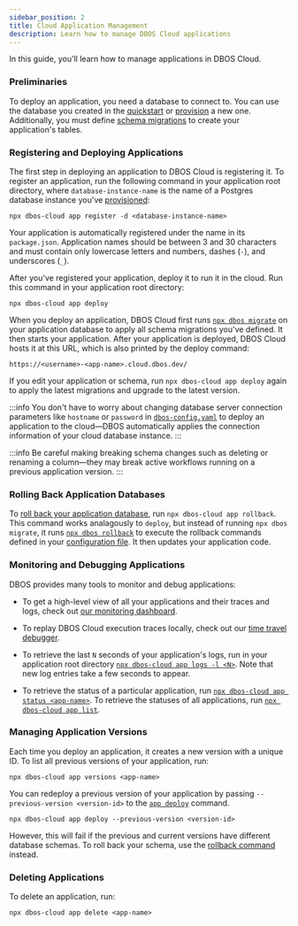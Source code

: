 ```yaml
---
sidebar_position: 2
title: Cloud Application Management
description: Learn how to manage DBOS Cloud applications
---
```


In this guide, you'll learn how to manage applications in DBOS Cloud.

### Preliminaries

To deploy an application, you need a database to connect to.
You can use the database you created in the [quickstart](../getting-started/quickstart.md) or [provision](./database-management.md#provisioning-database-instances) a new one.
Additionally, you must define [schema migrations](./database-management.md#database-schema-management) to create your application's tables.

### Registering and Deploying Applications

The first step in deploying an application to DBOS Cloud is registering it.
To register an application, run the following command in your application root directory, where `database-instance-name` is the name of a Postgres database instance you've [provisioned](./database-management.md#provisioning-database-instances):

```
npx dbos-cloud app register -d <database-instance-name>
```

Your application is automatically registered under the name in its `package.json`.
Application names should be between 3 and 30 characters and must contain only lowercase letters and numbers, dashes (`-`), and underscores (`_`).

After you've registered your application, deploy it to run it in the cloud.
Run this command in your application root directory:

```
npx dbos-cloud app deploy
```

When you deploy an application, DBOS Cloud first runs [`npx dbos migrate`](../api-reference/cli.md#npx-dbos-migrate) on your application database to apply all schema migrations you've defined.
It then starts your application.
After your application is deployed, DBOS Cloud hosts it at this URL, which is also printed by the deploy command:

```
https://<username>-<app-name>.cloud.dbos.dev/
```

If you edit your application or schema, run `npx dbos-cloud app deploy` again to apply the latest migrations and upgrade to the latest version.

:::info
You don't have to worry about changing database server connection parameters like `hostname` or `password` in [`dbos-config.yaml`](../api-reference/configuration.md) to deploy an application to the cloud&#8212;DBOS automatically applies the connection information of your cloud database instance.
:::

:::info
Be careful making breaking schema changes such as deleting or renaming a column&#8212;they may break active workflows running on a previous application version.
:::

### Rolling Back Application Databases

To [roll back your application database](./database-management.md#database-schema-management), run `npx dbos-cloud app rollback`.
This command works analagously to `deploy`, but instead of running `npx dbos migrate`, it runs [`npx dbos rollback`](../api-reference/cli.md#npx-dbos-rollback) to execute the rollback commands defined in your [configuration file](../api-reference/configuration.md#database).
It then updates your application code.

### Monitoring and Debugging Applications

DBOS provides many tools to monitor and debug applications:

- To get a high-level view of all your applications and their traces and logs, check out [our monitoring dashboard](./monitoring-dashboard).

- To replay DBOS Cloud execution traces locally, check out our [time travel debugger](./timetravel-debugging).

- To retrieve the last `N` seconds of your application's logs, run in your application root directory [`npx dbos-cloud app logs -l <N>`](../api-reference/cloud-cli.md#npx-dbos-cloud-app-logs). Note that new log entries take a few seconds to appear.

- To retrieve the status of a particular application, run [`npx dbos-cloud app status <app-name>`](../api-reference/cloud-cli.md#npx-dbos-cloud-app-status). To retrieve the statuses of all applications, run [`npx dbos-cloud app list`](../api-reference/cloud-cli.md#npx-dbos-cloud-app-list).

### Managing Application Versions

Each time you deploy an application, it creates a new version with a unique ID.
To list all previous versions of your application, run:

```
npx dbos-cloud app versions <app-name>
```

You can redeploy a previous version of your application by passing `--previous-version <version-id>` to the [`app deploy`](../api-reference/cloud-cli.md#npx-dbos-cloud-app-deploy) command.

```
npx dbos-cloud app deploy --previous-version <version-id>
```

However, this will fail if the previous and current versions have different database schemas.
To roll back your schema, use the [rollback command](#rolling-back-application-databases) instead.

### Deleting Applications

To delete an application, run:

```
npx dbos-cloud app delete <app-name>
```
